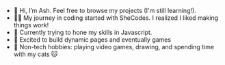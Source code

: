 - 👋 Hi, I’m Ash. Feel free to browse my projects (I'm still learning!).
- 👩‍💻 My journey in coding started with SheCodes. I realized I liked making things work!
- 🧠 Currently trying to hone my skills in Javascript.
- 🎨 Excited to build dynamic pages and eventually games
- 🙌 Non-tech hobbies: playing video games, drawing, and spending time with my cats 🐱


<!---
- 💞️ I’m looking to collaborate on ...
- 📫 How to reach me ...
arcan9/arcan9 is a ✨ special ✨ repository because its `README.md` (this file) appears on your GitHub profile.
You can click the Preview link to take a look at your changes.
--->
